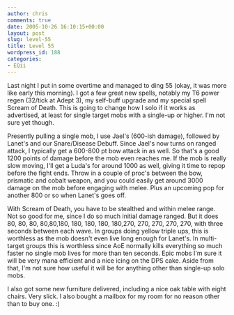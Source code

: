 ```yaml
---
author: chris
comments: true
date: 2005-10-26 16:10:15+00:00
layout: post
slug: level-55
title: Level 55
wordpress_id: 188
categories:
- EQii
---
```


Last night I put in some overtime and managed to ding 55 (okay, it was more like early this morning). I got a few great new spells, notably my T6 power regen (32/tick at Adept 3), my self-buff upgrade and my special spell Scream of Death. This is going to change how I solo if it works as advertised, at least for single target mobs with a single-up or higher. I'm not sure yet though.

Presently pulling a single mob, I use Jael's (600-ish damage), followed by Lanet's and our Snare/Disease Debuff. Since Jael's now turns on ranged attack, I typically get a 600-800 pt bow attack in as well. So that's a good 1200 points of damage before the mob even reaches me. If the mob is really slow moving, I'll get a Luda's for around 1000 as well, giving it time to repop before the fight ends. Throw in a couple of proc's between the bow, prismatic and cobalt weapon, and you could easily get around 3000 damage on the mob before engaging with melee. Plus an upcoming pop for another 800 or so when Lanet's goes off.

With Scream of Death, you have to be stealthed and within melee range. Not so good for me, since I do so much initial damage ranged. But it does 80, 80, 80, 80,80,180, 180, 180, 180, 180,270, 270, 270, 270, 270, with three seconds between each wave. In groups doing yellow triple ups, this is worthless as the mob doesn't even live long enough for Lanet's. In multi-target groups this is worthless since AoE normally kills everything so much faster no single mob lives for more than ten seconds. Epic mobs I'm sure it will be very mana efficient and a nice icing on the DPS cake. Aside from that, I'm not sure how useful it will be for anything other than single-up solo mobs.

I also got some new furniture delivered, including a nice oak table with eight chairs. Very slick. I also bought a mailbox for my room for no reason other than to buy one. :)

